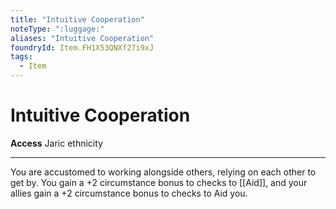 ```yaml
---
title: "Intuitive Cooperation"
noteType: ":luggage:"
aliases: "Intuitive Cooperation"
foundryId: Item.FH1X53QNXf27i9xJ
tags:
  - Item
---
```


# Intuitive Cooperation

**Access** Jaric ethnicity

* * *

You are accustomed to working alongside others, relying on each other to get by. You gain a +2 circumstance bonus to checks to [[Aid]], and your allies gain a +2 circumstance bonus to checks to Aid you.
